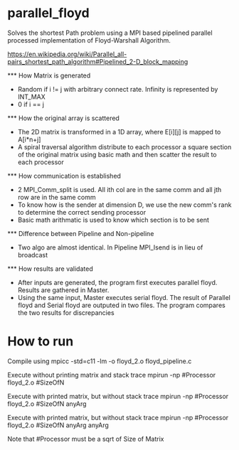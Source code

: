 # parallel_floyd

Solves the shortest Path problem using a MPI based pipelined parallel processed implementation of Floyd-Warshall Algorithm.

https://en.wikipedia.org/wiki/Parallel_all-pairs_shortest_path_algorithm#Pipelined_2-D_block_mapping

*** How Matrix is generated
- Random if i != j with arbitrary connect rate. Infinity is represented by INT_MAX
- 0 if i == j 

*** How the original array is scattered
- The 2D matrix is transformed in a 1D array, where E[i][j] is mapped to A[i*n+j]
- A spiral traversal algorithm distribute to each processor a square section of the original matrix using basic math and then scatter the result to each processor

*** How communication is established
- 2 MPI_Comm_split is used. All ith col are in the same comm and all jth row are in the same comm
- To know how is the sender at dimension D, we use the new comm's rank to determine the correct sending processor
- Basic math arithmatic is used to know which section is to be sent

*** Difference between Pipeline and Non-pipeline
- Two algo are almost identical. In Pipeline MPI_Isend is in lieu of broadcast

*** How results are validated
- After inputs are generated, the program first executes parallel floyd. Results are gathered in Master.
- Using the same input, Master executes serial floyd. The result of Parallel floyd and Serial floyd are outputed in two files. The program compares the two results for discrepancies 

# How to run

Compile using 
mpicc -std=c11 -lm -o floyd_2.o floyd_pipeline.c

Execute without printing matrix and stack trace
mpirun -np #Processor floyd_2.o #SizeOfN

Execute with printed matrix, but without stack trace
mpirun -np #Processor floyd_2.o #SizeOfN anyArg

Execute with printed matrix, but without stack trace
mpirun -np #Processor floyd_2.o #SizeOfN anyArg anyArg

Note that #Processor must be a sqrt of Size of Matrix
